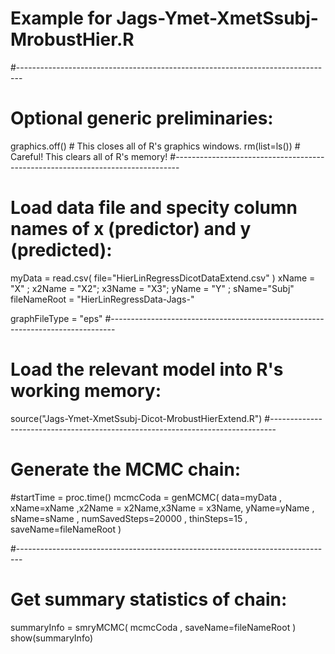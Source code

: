# Example for Jags-Ymet-XmetSsubj-MrobustHier.R 
#------------------------------------------------------------------------------- 
# Optional generic preliminaries:
graphics.off() # This closes all of R's graphics windows.
rm(list=ls())  # Careful! This clears all of R's memory!
#------------------------------------------------------------------------------- 
# Load data file and specity column names of x (predictor) and y (predicted):

myData = read.csv( file="HierLinRegressDicotDataExtend.csv" )
xName = "X" ; x2Name = "X2"; x3Name = "X3"; yName = "Y" ; sName="Subj"
fileNameRoot = "HierLinRegressData-Jags-" 

graphFileType = "eps" 
#------------------------------------------------------------------------------- 
# Load the relevant model into R's working memory:
source("Jags-Ymet-XmetSsubj-Dicot-MrobustHierExtend.R")
#------------------------------------------------------------------------------- 
# Generate the MCMC chain:
#startTime = proc.time()
mcmcCoda = genMCMC( data=myData , xName=xName ,x2Name = x2Name,x3Name = x3Name, yName=yName , sName=sName ,
                    numSavedSteps=20000 , thinSteps=15 , saveName=fileNameRoot )

#------------------------------------------------------------------------------- 
# Get summary statistics of chain:
summaryInfo = smryMCMC( mcmcCoda , saveName=fileNameRoot )
show(summaryInfo)

